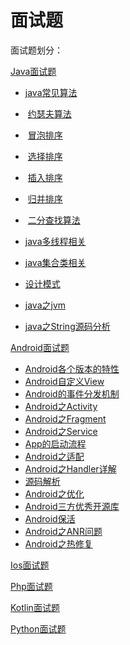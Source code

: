 # 面试题

面试题划分：

[Java面试题](./java)

-   [java常见算法](./java/java常见算法)

  - ​        [约瑟夫算法](https://blog.csdn.net/github_34402358/article/details/79423570)

  - ​        [冒泡排序](https://blog.csdn.net/github_34402358/article/details/89088045)

  - ​        [选择排序](https://blog.csdn.net/github_34402358/article/details/89088045)

  - ​        [插入排序](https://blog.csdn.net/github_34402358/article/details/89088045)

  - ​        [归并排序](https://blog.csdn.net/github_34402358/article/details/89088045)

  - ​        [二分查找算法](https://blog.csdn.net/github_34402358/article/details/89084869)

- [java多线程相关](./java/java多线程相关)

- [java集合类相关](./java/java集合类相关)

- [设计模式](./java/设计模式)

- [java之jvm](./java/java之jvm)

- [java之String源码分析](./java/java之String源码分析)

[Android面试题](./android)

-  [Android各个版本的特性](./android/Android各个版本的特性)
- [ Android自定义View](./android/Android自定义View)
- [Android的事件分发机制](./android/Android的事件分发机制)
- [Android之Activity](./android/Android之Activity)
- [Android之Fragment](./android/Android之Fragment)
- [Android之Service](./android/Android之Service)
- [App的启动流程](./android/App的启动流程)
- [Android之适配](./android/Android之适配)
- [Android之Handler详解](./android/Android之Handler详解)
- [源码解析](./android/源码解析)
- [Android之优化](./android/Android之优化)
- [Android三方优秀开源库](./android/Android三方优秀开源库)
- [Android保活](./android/Android保活)
- [Android之ANR问题](./android/Android之ANR问题)
- [Android之热修复](./android/Android之热修复)

[Ios面试题](./ios)

[Php面试题](./php)

[Kotlin面试题](./kotlin)

[Python面试题](./python)

